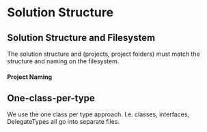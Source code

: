 ﻿# Solution Structure

## Solution Structure and Filesystem
The solution structure and (projects, project folders) must match the structure and naming on the filesystem.

#### Project Naming

## One-class-per-type
We use the one class per type approach. I.e. classes, interfaces, DelegateTypes all go into separate files.
